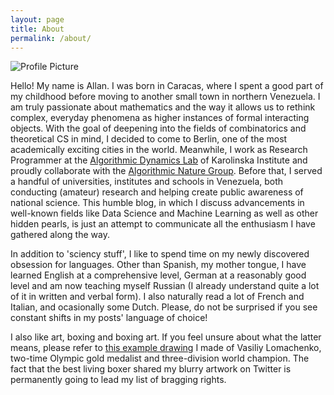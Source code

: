 ```yaml
---
layout: page
title: About
permalink: /about/
---
```


<img src="{{ site.baseurl }}/assets/me.png" title="Profile Picture" class="profile">

Hello! My name is Allan. I was born in Caracas, where I spent a good part of my childhood before moving to another small town in northern Venezuela. I am truly passionate about mathematics and the way it allows us to rethink complex, everyday phenomena as higher instances of formal interacting objects. With the goal of deepening into the fields of combinatorics and theoretical CS in mind, I decided to come to Berlin, one of the most academically exciting cities in the world. Meanwhile, I work as Research Programmer at the [Algorithmic Dynamics Lab](https://www.algorithmicdynamics.net/) of Karolinska Institute and proudly collaborate with the [Algorithmic Nature Group](https://algorithmicnature.org/). Before that, I served a handful of universities, institutes and schools in Venezuela, both conducting (amateur) research and helping create public awareness of national science. This humble blog, in which I discuss advancements in well-known fields like Data Science and Machine Learning as well as other hidden pearls, is just an attempt to communicate all the enthusiasm I have gathered along the way.

In addition to 'sciency stuff', I like to spend time on my newly discovered obsession for languages. Other than Spanish, my mother tongue, I have learned English at a comprehensive level, German at a reasonably good level and am now teaching myself Russian (I already understand quite a lot of it in written and verbal form). I also naturally read a lot of French and Italian, and ocasionally some Dutch. Please, do not be surprised if you see constant shifts in my posts' language of choice!

I also like art, boxing and boxing art. If you feel unsure about what the latter means, please refer to [this example drawing](https://twitter.com/vasyllomachenko/status/920788644377645056) I made of Vasiliy Lomachenko, two-time Olympic gold medalist and three-division world champion. The fact that the best living boxer shared my blurry artwork on Twitter is permanently going to lead my list of bragging rights.

